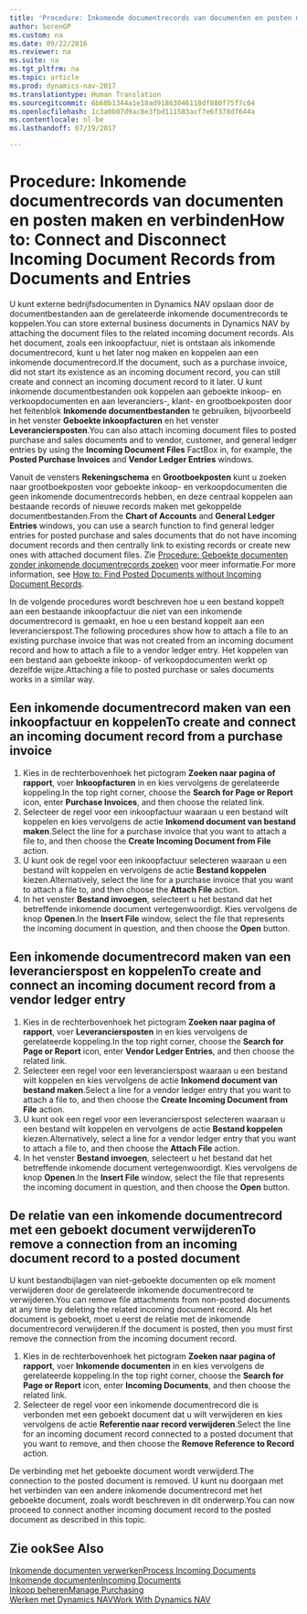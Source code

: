 ```yaml
---
title: 'Procedure: Inkomende documentrecords van documenten en posten maken en verbinden'
author: SorenGP
ms.custom: na
ms.date: 09/22/2016
ms.reviewer: na
ms.suite: na
ms.tgt_pltfrm: na
ms.topic: article
ms.prod: dynamics-nav-2017
ms.translationtype: Human Translation
ms.sourcegitcommit: 6b60b1344a1e18ad91863046110df880f75f7c04
ms.openlocfilehash: 1c3a0b07d9ac8e3fbd111583acf7e6f378d7644a
ms.contentlocale: nl-be
ms.lasthandoff: 07/19/2017

---
```


# <a name="how-to-connect-and-disconnect-incoming-document-records-from-documents-and-entries"></a><span data-ttu-id="a65b3-102">Procedure: Inkomende documentrecords van documenten en posten maken en verbinden</span><span class="sxs-lookup"><span data-stu-id="a65b3-102">How to: Connect and Disconnect Incoming Document Records from Documents and Entries</span></span>
<span data-ttu-id="a65b3-103">U kunt externe bedrijfsdocumenten in Dynamics NAV opslaan door de documentbestanden aan de gerelateerde inkomende documentrecords te koppelen.</span><span class="sxs-lookup"><span data-stu-id="a65b3-103">You can store external business documents in Dynamics NAV by attaching the document files to the related incoming document records.</span></span> <span data-ttu-id="a65b3-104">Als het document, zoals een inkoopfactuur, niet is ontstaan als inkomende documentrecord, kunt u het later nog maken en koppelen aan een inkomende documentrecord.</span><span class="sxs-lookup"><span data-stu-id="a65b3-104">If the document, such as a purchase invoice, did not start its existence as an incoming document record, you can still create and connect an incoming document record to it later.</span></span> <span data-ttu-id="a65b3-105">U kunt inkomende documentbestanden ook koppelen aan geboekte inkoop- en verkoopdocumenten en aan leveranciers-, klant- en grootboekposten door het feitenblok **Inkomende documentbestanden** te gebruiken, bijvoorbeeld in het venster **Geboekte inkoopfacturen** en het venster **Leveranciersposten**.</span><span class="sxs-lookup"><span data-stu-id="a65b3-105">You can also attach incoming document files to posted purchase and sales documents and to vendor, customer, and general ledger entries by using the **Incoming Document Files** FactBox in, for example, the **Posted Purchase Invoices** and **Vendor Ledger Entries** windows.</span></span>

<span data-ttu-id="a65b3-106">Vanuit de vensters **Rekeningschema** en **Grootboekposten** kunt u zoeken naar grootboekposten voor geboekte inkoop- en verkoopdocumenten die geen inkomende documentrecords hebben, en deze centraal koppelen aan bestaande records of nieuwe records maken met gekoppelde documentbestanden.</span><span class="sxs-lookup"><span data-stu-id="a65b3-106">From the **Chart of Accounts** and **General Ledger Entries** windows, you can use a search function to find general ledger entries for posted purchase and sales documents that do not have incoming document records and then centrally link to existing records or create new ones with attached document files.</span></span> <span data-ttu-id="a65b3-107">Zie [Procedure: Geboekte documenten zonder inkomende documentrecords zoeken](across-how-find-posted-documents-without-income-document-records.md) voor meer informatie.</span><span class="sxs-lookup"><span data-stu-id="a65b3-107">For more information, see [How to: Find Posted Documents without Incoming Document Records](across-how-find-posted-documents-without-income-document-records.md).</span></span>

<span data-ttu-id="a65b3-108">In de volgende procedures wordt beschreven hoe u een bestand koppelt aan een bestaande inkoopfactuur die niet van een inkomende documentrecord is gemaakt, en hoe u een bestand koppelt aan een leverancierspost.</span><span class="sxs-lookup"><span data-stu-id="a65b3-108">The following procedures show how to attach a file to an existing purchase invoice that was not created from an incoming document record and how to attach a file to a vendor ledger entry.</span></span> <span data-ttu-id="a65b3-109">Het koppelen van een bestand aan geboekte inkoop- of verkoopdocumenten werkt op dezelfde wijze.</span><span class="sxs-lookup"><span data-stu-id="a65b3-109">Attaching a file to posted purchase or sales documents works in a similar way.</span></span>

## <a name="to-create-and-connect-an-incoming-document-record-from-a-purchase-invoice"></a><span data-ttu-id="a65b3-110">Een inkomende documentrecord maken van een inkoopfactuur en koppelen</span><span class="sxs-lookup"><span data-stu-id="a65b3-110">To create and connect an incoming document record from a purchase invoice</span></span>
1. <span data-ttu-id="a65b3-111">Kies in de rechterbovenhoek het pictogram **Zoeken naar pagina of rapport**, voer **Inkoopfacturen** in en kies vervolgens de gerelateerde koppeling.</span><span class="sxs-lookup"><span data-stu-id="a65b3-111">In the top right corner, choose the **Search for Page or Report** icon, enter **Purchase Invoices**, and then choose the related link.</span></span>
2. <span data-ttu-id="a65b3-112">Selecteer de regel voor een inkoopfactuur waaraan u een bestand wilt koppelen en kies vervolgens de actie **Inkomend document van bestand maken**.</span><span class="sxs-lookup"><span data-stu-id="a65b3-112">Select the line for a purchase invoice that you want to attach a file to, and then choose the **Create Incoming Document from File** action.</span></span>
3. <span data-ttu-id="a65b3-113">U kunt ook de regel voor een inkoopfactuur selecteren waaraan u een bestand wilt koppelen en vervolgens de actie **Bestand koppelen** kiezen.</span><span class="sxs-lookup"><span data-stu-id="a65b3-113">Alternatively, select the line for a purchase invoice that you want to attach a file to, and then choose the **Attach File** action.</span></span>
4. <span data-ttu-id="a65b3-114">In het venster **Bestand invoegen**, selecteert u het bestand dat het betreffende inkomende document vertegenwoordigt. Kies vervolgens de knop **Openen**.</span><span class="sxs-lookup"><span data-stu-id="a65b3-114">In the **Insert File** window, select the file that represents the incoming document in question, and then choose the **Open** button.</span></span>

## <a name="to-create-and-connect-an-incoming-document-record-from-a-vendor-ledger-entry"></a><span data-ttu-id="a65b3-115">Een inkomende documentrecord maken van een leverancierspost en koppelen</span><span class="sxs-lookup"><span data-stu-id="a65b3-115">To create and connect an incoming document record from a vendor ledger entry</span></span>
1. <span data-ttu-id="a65b3-116">Kies in de rechterbovenhoek het pictogram **Zoeken naar pagina of rapport**, voer **Leveranciersposten** in en kies vervolgens de gerelateerde koppeling.</span><span class="sxs-lookup"><span data-stu-id="a65b3-116">In the top right corner, choose the **Search for Page or Report** icon, enter **Vendor Ledger Entries**, and then choose the related link.</span></span>
2. <span data-ttu-id="a65b3-117">Selecteer een regel voor een leverancierspost waaraan u een bestand wilt koppelen en kies vervolgens de actie **Inkomend document van bestand maken**.</span><span class="sxs-lookup"><span data-stu-id="a65b3-117">Select a line for a vendor ledger entry that you want to attach a file to, and then choose the **Create Incoming Document from File** action.</span></span>
3. <span data-ttu-id="a65b3-118">U kunt ook een regel voor een leverancierspost selecteren waaraan u een bestand wilt koppelen en vervolgens de actie **Bestand koppelen** kiezen.</span><span class="sxs-lookup"><span data-stu-id="a65b3-118">Alternatively, select a line for a vendor ledger entry that you want to attach a file to, and then choose the **Attach File** action.</span></span>
4. <span data-ttu-id="a65b3-119">In het venster **Bestand invoegen**, selecteert u het bestand dat het betreffende inkomende document vertegenwoordigt. Kies vervolgens de knop **Openen**.</span><span class="sxs-lookup"><span data-stu-id="a65b3-119">In the **Insert File** window, select the file that represents the incoming document in question, and then choose the **Open** button.</span></span>

## <a name="to-remove-a-connection-from-an-incoming-document-record-to-a-posted-document"></a><span data-ttu-id="a65b3-120">De relatie van een inkomende documentrecord met een geboekt document verwijderen</span><span class="sxs-lookup"><span data-stu-id="a65b3-120">To remove a connection from an incoming document record to a posted document</span></span>
<span data-ttu-id="a65b3-121">U kunt bestandbijlagen van niet-geboekte documenten op elk moment verwijderen door de gerelateerde inkomende documentrecord te verwijderen.</span><span class="sxs-lookup"><span data-stu-id="a65b3-121">You can remove file attachments from non-posted documents at any time by deleting the related incoming document record.</span></span> <span data-ttu-id="a65b3-122">Als het document is geboekt, moet u eerst de relatie met de inkomende documentrecord verwijderen.</span><span class="sxs-lookup"><span data-stu-id="a65b3-122">If the document is posted, then you must first remove the connection from the incoming document record.</span></span>

1. <span data-ttu-id="a65b3-123">Kies in de rechterbovenhoek het pictogram **Zoeken naar pagina of rapport**, voer **Inkomende documenten** in en kies vervolgens de gerelateerde koppeling.</span><span class="sxs-lookup"><span data-stu-id="a65b3-123">In the top right corner, choose the **Search for Page or Report** icon, enter **Incoming Documents**, and then choose the related link.</span></span>
2. <span data-ttu-id="a65b3-124">Selecteer de regel voor een inkomende documentrecord die is verbonden met een geboekt document dat u wilt verwijderen en kies vervolgens de actie **Referentie naar record verwijderen**.</span><span class="sxs-lookup"><span data-stu-id="a65b3-124">Select the line for an incoming document record connected to a posted document that you want to remove, and then choose the **Remove Reference to Record** action.</span></span>

<span data-ttu-id="a65b3-125">De verbinding met het geboekte document wordt verwijderd.</span><span class="sxs-lookup"><span data-stu-id="a65b3-125">The connection to the posted document is removed.</span></span> <span data-ttu-id="a65b3-126">U kunt nu doorgaan met het verbinden van een andere inkomende documentrecord met het geboekte document, zoals wordt beschreven in dit onderwerp.</span><span class="sxs-lookup"><span data-stu-id="a65b3-126">You can now proceed to connect another incoming document record to the posted document as described in this topic.</span></span>

## <a name="see-also"></a><span data-ttu-id="a65b3-127">Zie ook</span><span class="sxs-lookup"><span data-stu-id="a65b3-127">See Also</span></span>  
[<span data-ttu-id="a65b3-128">Inkomende documenten verwerken</span><span class="sxs-lookup"><span data-stu-id="a65b3-128">Process Incoming Documents</span></span>](across-process-income-documents.md)  
[<span data-ttu-id="a65b3-129">Inkomende documenten</span><span class="sxs-lookup"><span data-stu-id="a65b3-129">Incoming Documents</span></span>](across-income-documents.md)  
[<span data-ttu-id="a65b3-130">Inkoop beheren</span><span class="sxs-lookup"><span data-stu-id="a65b3-130">Manage Purchasing</span></span>](purchasing-manage-purchasing.md)  
[<span data-ttu-id="a65b3-131">Werken met Dynamics NAV</span><span class="sxs-lookup"><span data-stu-id="a65b3-131">Work With Dynamics NAV</span></span>](ui-work-product.md)

